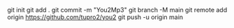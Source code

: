 git init
git add .
git commit -m "You2Mp3"
git branch -M main
git remote add origin https://github.com/tupro2/you2
git push -u origin main
